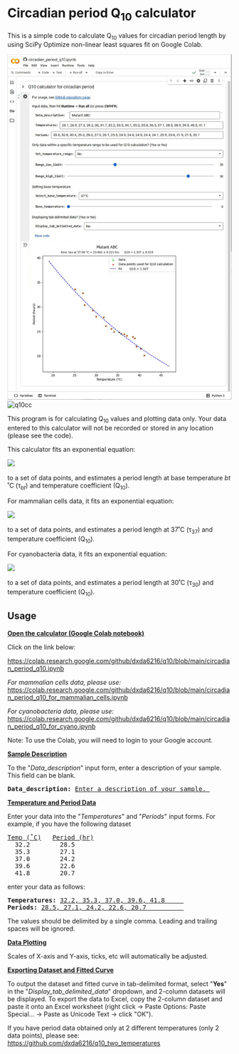 # Circadian period Q<sub>10</sub> calculator
This is a simple code to calculate Q<sub>10</sub> values for circadian period length by using SciPy Optimize non-linear least squares fit on Google Colab.<br />

<img width="600" alt="q10cc" src="https://github.com/dxda6216/q10/blob/main/images/q10cc.jpg"><br />
<img width="600" alt="q10cc" src="https://user-images.githubusercontent.com/101025597/198096722-32e2ed4d-0d1b-4898-9195-45f3f981be83.png"><br />

This program is for calculating Q<sub>10</sub> values and plotting data only. Your data entered to this calculator will not be recorded or stored in any location (please see the code).

This calculator fits an exponential equation:

<img src="https://latex.codecogs.com/svg.image?\tau&space;_{t}=\frac{\tau&space;_{bt}}{{Q_{10}}^{^({\frac{t-bt}{10}})}">

to a set of data points, and estimates a period length at base temperature *bt* ˚C (τ<sub>*bt*</sub>) and temperature coefficient (Q<sub>10</sub>).

For mammalian cells data, it fits an exponential equation:

<img src="https://latex.codecogs.com/svg.image?\tau&space;_{t}=\frac{\tau&space;_{37}}{{Q_{10}}^{^({\frac{t-37}{10}})}">

to a set of data points, and estimates a period length at 37˚C (τ<sub>37</sub>) and temperature coefficient (Q<sub>10</sub>).

For cyanobacteria data, it fits an exponential equation:

<img src="https://latex.codecogs.com/svg.image?\tau&space;_{t}=\frac{\tau&space;_{30}}{{Q_{10}}^{^({\frac{t-30}{10}})}">

to a set of data points, and estimates a period length at 30˚C (τ<sub>30</sub>) and temperature coefficient (Q<sub>10</sub>).

## Usage

<b><ins>Open the calculator (Google Colab notebook)</ins></b>

Click on the link below:<br/>

https://colab.research.google.com/github/dxda6216/q10/blob/main/circadian_period_q10.ipynb<br/>

*For mammalian cells data, please use:*<br/>
https://colab.research.google.com/github/dxda6216/q10/blob/main/circadian_period_q10_for_mammalian_cells.ipynb<br/>

*For cyanobacteria data, please use:*<br/>
https://colab.research.google.com/github/dxda6216/q10/blob/main/circadian_period_q10_for_cyano.ipynb<br/>

Note: To use the Colab, you will need to login to your Google account.

<b><ins>Sample Description</ins></b>

To the "<i>Data_description</i>" input form, enter a description of your sample. This field can be blank.

<pre><b>Data_description:</b> <ins>Enter a description of your sample. </ins></pre>

<b><ins>Temperature and Period Data</ins></b>

Enter your data into the "<i>Temperatures</i>" and "<i>Periods</i>" input forms.
For example, if you have the following dataset

<pre><ins>Temp (˚C)</ins>   <ins>Period (hr)</ins>
  32.2        28.5
  35.3        27.1
  37.0        24.2
  39.6        22.6
  41.8        20.7</pre>
enter your data as follows:
<pre><b>Temperatures:</b> <ins>32.2, 35.3, 37.0, 39.6, 41.8     </ins>
<b>Periods:</b> <ins>28.5, 27.1, 24.2, 22.6, 20.7          </ins></pre>
The values should be delimited by a single comma. Leading and trailing spaces will be ignored.

<b><ins>Data Plotting</ins></b>

Scales of X-axis and Y-axis, ticks, etc will automatically be adjusted.

<b><ins>Exporting Dataset and Fitted Curve</ins></b>

To output the dataset and fitted curve in tab-delimited format, select "<b>Yes</b>" in the "<i>Display_tab_delimited_data</i>" dropdown, and 2-column datasets will be displayed. To export the data to Excel, copy the 2-column dataset and paste it onto an Excel worksheet (right click -> Paste Options: Paste Special... -> Paste as Unicode Text -> click "OK").

If you have period data obtained only at 2 different temperatures (only 2 data points), please see:
https://github.com/dxda6216/q10_two_temperatures
